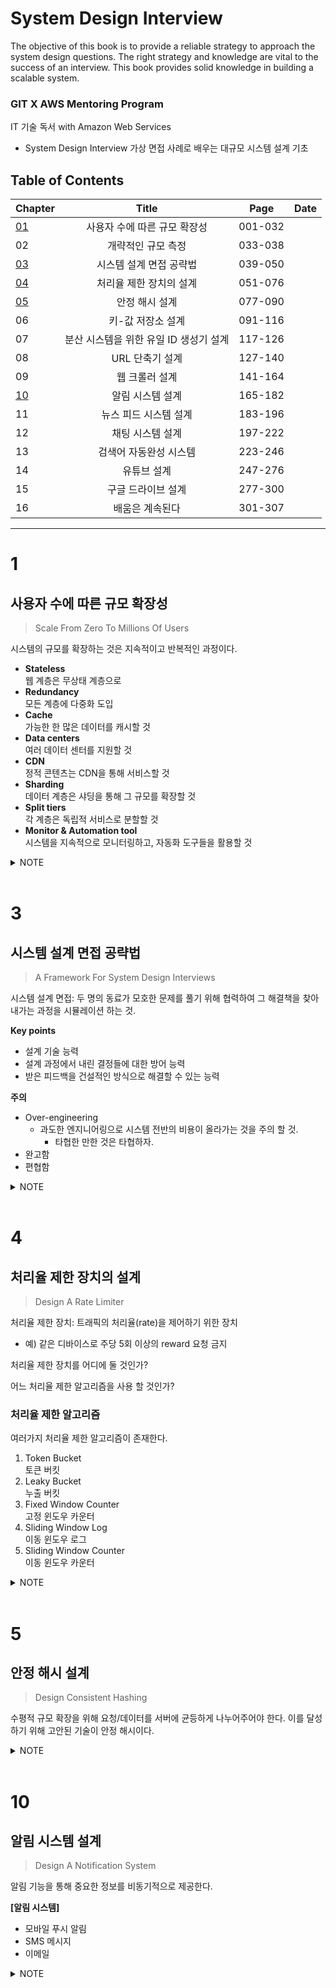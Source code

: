 # System Design Interview 
The objective of this book is to provide a reliable strategy to approach the system design questions.
The right strategy and knowledge are vital to the success of an interview. This book provides solid knowledge in building a scalable system.

### GIT X AWS Mentoring Program 
IT 기술 독서 with Amazon Web Services  
- System Design Interview 가상 면접 사례로 배우는 대규모 시스템 설계 기초

## Table of Contents

Chapter|         Title       | Page  |   Date
--------|:-------------------:|:-----:|:--------:
[01](#1)|사용자 수에 따른 규모 확장성|001-032|
02      |개략적인 규모 측정|033-038|
[03](#3)|시스템 설계 면접 공략법|039-050|
[04](#4)|처리율 제한 장치의 설계|051-076|
[05](#5)|안정 해시 설계|077-090|
06      |키-값 저장소 설계 |091-116|
07      |분산 시스템을 위한 유일 ID 생성기 설계|117-126|
08      |URL 단축기 설계|127-140|
09      |웹 크롤러 설계|141-164|
[10](#10)|알림 시스템 설계|165-182|
11      |뉴스 피드 시스템 설계|183-196|
12      |채팅 시스템 설계|197-222|
13      |검색어 자동완성 시스템|223-246|
14      |유튜브 설계|247-276|
15      |구글 드라이브 설계|277-300|
16      |배움은 계속된다|301-307|

---
# 1
## 사용자 수에 따른 규모 확장성
> Scale From Zero To Millions Of Users

시스템의 규모를 확장하는 것은 지속적이고 반복적인 과정이다.

- **Stateless**  
  웹 계층은 무상태 계층으로
- **Redundancy**  
  모든 계층에 다중화 도입
- **Cache**  
  가능한 한 많은 데이터를 캐시할 것
- **Data centers**  
  여러 데이터 센터를 지원할 것
- **CDN**  
  정적 콘텐츠는 CDN을 통해 서비스할 것
- **Sharding**  
  데이터 계층은 샤딩을 통해 그 규모를  확장할 것
- **Split tiers**  
  각 계층은 독립적 서비스로 분할할 것
- **Monitor & Automation tool**  
  시스템을 지속적으로 모니터링하고, 자동화 도구들을 활용할 것

<details><summary>NOTE</summary><br>

  사용자가 증가하게 되면 단일  서버로는 충분치 않아 여러 서버를 두게 된다.

<img width="546" alt="multiple servers" src="https://user-images.githubusercontent.com/48475824/130340899-9c14368b-57ca-49e0-a055-9cb133004ceb.png">

  - [서버 1: Web server] 웹/모바일 트래픽 처리용
  - [서버 2: Database] 데이터베이스 용

  보통의 경우 RDBMS를 사용하지만 비-관계형 DB가 필요시 되는 상황이 있다.

  NoSQL DB를 선택해야하는 경우는 아래와 같다.
  - **Super-low latency**  
    아주 낮은 응답 지연시간이 요구되는 경우
  - **Unstructured data**  
    비정형 데이터를 다뤄야하는 경우
  - **Only need to serialize & deserialize data**  
    데이터를 단순히 직렬화하거나 역직렬화만 하면 되는 경우
      - Data: JSON, YAML, XML, etc
  - **Massive amount of data**  
    상당히 대규모의 데이터를 저장해야 하는 경우

  ### Vertical scaling vs horizontal scaling
  DB의 규모를 확장 시 `수직적 확장`, `수평적 확장` 두 가지 방법이 있다
  - 서버로 유입되는 트래픽 양이 적을 경우 → `수직적 확장`
  - 대규모 앱을 지원할 경우 → `수평적 확장`

  ### Scale up 수직적 확장
  서버에 고사양 자원(CPU, RAM, etc)을 추가시키는 확장
  - **장점**
    - 단순함
  - **단점**
    - 비싼 비용
    - 규모 확장의 한계성
    - 장애에 대한 처리 미흡  
      예) failover, redundancy

  ### Scale out 수평적 확장
  더 많은 서버를 추가시키는 확장. 샤딩(sharding)이라고도 부름.
  - 대규모 DB를 작은 단위(shard)로 분할한다. 샤드에 보관되는 데이터 사이에는 중복 X.

  **[Sharding 도입 시 고려할 사항]**
  1. **Data resharding**   
    shard exhaustion 문제
  2. **Celebrity**   
    hotspot key 문제
  3. **Join and de-normalization**   
    여러 샤드에 걸친 데이터는 조인하기가 힘듬 ⇒ DB 비정규화를 통해 하나의 테이블에서 질의가 수행되도록 하기

  ## Load Balancer
  웹 서버들에게 트래픽을 고르게 분산시킴으로써 부하를 분산시켜준다.  
  - 웹 서버는 클라이언트의 접속을 직접 처리하지 X ⇒ 사용자들이 Load balancer의 Public IP 로 접속하기에
  - 보안성 향상 ⇒ 서버 간 통신에는 Private IP를 사용  
    Load balancer는 웹 서버와 통신시 private IP를 사용함.

  ## DB 다중화
  - 서버간에 first-second 관계를 설정
    - first: 데이터 원본, write operation
    - second: 데이터 사본, read operation
  - **장점**
    - 더 나은 성능
    - 안정성
    - 가용성

  ## Cache
  앱의 성능은 `DB를 얼마나 자주 호출하느냐`에 따라 좌우된다. 캐시를 통해 응답시간(latency)을 개선한다.
  - Cache tier
    - 응답 시간 개선
    - DB 부하 ↓

  **[Cache 사용시 고려 할 요소]**
  1. 어떤 상황에 캐시 사용?
  1. 어떤 데이터를 캐시에?
  1. 캐시에 보관된 데이터는 어떻게 만료?
  1. 일관성은 어떻게 유지?
  1. 장애는 어떻게 대처?
    예) SPOF 피하기
  1. 캐시 메모리의 크기는?
  1. 데이터 방출(eviction) 정책은?
    예) LRU, LFU, FIFO, etc

  ## CDN
  정적 콘텐츠를 전송시 CDN(콘텐츠 전송 네트워크)을 이용한다.
  **[CDN 사용시 고려할 요소]**
  1. 비용
  1. 적절한 만료 시한 설정
    - 너무 짧을 경우 ⇒ 원본 서버에 빈번히 접속하게 됨
    - 너무 길 경우 ⇒ 콘텐츠의 신선도가 떨어지게 됨
  1. 장애에 대한 대처 방안
  1. 콘텐츠 무효화(invalidation) 방법

  ## Stateless
  웹 계층을 수평적으로 확장하기 위해서는 상태정보를 웹 계층에서 제거해 주어야 한다. (무상태 웹 계층)
  - 상태 정보의 예) user's session data
  상태 정보가 웹 서버로부터 물리적으로 분리됨으로써 구조는 단순해지고, 안정적이며, 규모 확장이 쉬워지게 된다.

  ## Data centers
  여러 데이터 센터를 사용함으로써 전 세계 유저가 원하는 콘텐츠를 빠르게 이용 가능하도록 한다.
  - geo-routing: 사용자에게 가장 가까운 데이터 센터로 안내

  **[다중 데이터 센터 아키텍처의 기술적 난제]**
  1. 트래픽 우회
  1. 데이터 동기화
  1. 테스트와 배포

  ## Message Queue
  시스템의 component를 분리하기 위해 메시지 큐를 사용한다. 느슨한 결합으로 인해 독립적인 확장이 가능해진다.
  - 메시지의 버퍼 역할을 한다.
  - 비동기적으로 전송한다.

  ## Log, Metric, and Automation
  - **Log**   
    시스템의 오류와 문제들을 쉽게 찾아낼 수 있게 해주기 위해 에러 로그를 모니터링 할 것.
  - **Metric**  
    수집한 매트릭을 통해 사업 현황에 관한 주요 정보를 얻을 수 있다. 또한 시스템의 현재 상태를 파악할 수 있다.
    - Host level metrics  
      CPU, Memory, Disk I/O, etc
    - Aggregated level metrics  
      database tier, cache tier, etc
    - Key business metrics  
      daily active users, retention, revenue, etc
    - Automation

</details><br>

# 3
## 시스템 설계 면접 공략법
> A Framework For System Design Interviews

시스템 설계 면접: 두 명의 동료가 모호한 문제를 풀기 위해 협력하여 그 해결책을 찾아내가는 과정을 시뮬레이션 하는 것.

**Key points**
- 설계 기술 능력
- 설계 과정에서 내린 결정들에 대한 방어 능력
- 받은 피드백을 건설적인 방식으로 해결할 수 있는 능력

**주의** 
- Over-engineering
  - 과도한 엔지니어링으로 시스템 전반의 비용이 올라가는 것을 주의 할 것.
    - 타협한 만한 것은 타협하자.
- 완고함
- 편협함

<details><summary>NOTE</summary><br>

## 효과적 면접을 위한 4단계 접근법

### 1st Step 문제 이해 및 설계 범위 확정
#### Don't  
  1. 답을 성급히 내놓기 → 잘못된 시스템을 설계할 가능성이 높아짐.

#### Do  
  1. 요구사항과 가정들을 분명히 할 것.  
    예) 구체적으로 만들어야 하는 기능은?
  1. 올바른 질문을 할 것.  
    예) 가장 중요한 기능은? 데이터는 시간 역순으로 정렬되야 하는가?
  1. 적절한 가정을 할 것.
  1. 시스템 구축에 필요한 정보를 모을 것.  
    예) 제품의 사용자 수는? 회사의 규모는 얼마나 빨리 커질 것인가?

### 2nd Step 개략적인 설계안 제시 및 동의 구하기
개략적인 설계안을 제시하며 면접과 협력하며 진행.
- 면접관을 팀원인것 처럼 대하며 진행한다.

#### Do
1. 설계안에 대한 청사진을 제공 및 의견 구하기.
1. 다이어그램 그리기.  
  예) API, 웹 서버, 데이터 저장소, 캐시, CDN, etc.
1. 설계안이 요구된 제약사항들을 만족하는지 확인하기.

### 3rd Step 상세 설계
상세 설계 단계에서는 앞서 만든 청사진을 기준으로 설계 대상 컴포넌트 사이의 우선순위를 정하는 것이다.  
- 면접관은 시스템의 컴포넌트들의 세부사항을 깊이 있게 설명하는 것을 보기 원한다.

### 4th Step 마무리
면접관의 `후속 질문에 대한 답변하기` 또는 `개선 가능한 지점이 무엇이 있는지` 답하기.

1. 자신이 만든 설계 요약하기.
1. 오류 발생시 무슨 일이 생기는지 설명하기.
1. 운영 이슈는 어떻게 다룰 것인지 설명하기.
1. 규모 확장이 요구 될 때 어떻게 대처해 나갈 것인지 설명하기.
1. 세부 개선 사항 제안하기.

#### Don't
1. 요구 사항이나 가정이 불분명한 상태에서 설계를 제시하기.
1. 초기에 특정 컴포넌트으 세부 사항을 너무 깊이있게 설명하기.
1. 막힌 부분에서 면접관에게 힌트를 요청하지 않기.
1. 소통 없이 침묵 속에 설계 진행하기.

#### Do
1. 의견을 일찍 그리고 자주 구할 것.
1. 질문을 통해 확인 할 것.
1. 문제의 요구사항을 이해할 것.
1. 정답 또는 최선의 답안은 존재하지 않는 다는 것을 알 것.
1. 면접관이 자신의 사고 흐름을 알 수 있도록 할 것.
1. 가능하다면 여러 해법을 제시할 것.
1. 세부사항 설명시 가장 중요한 컴포넌트부터 진행할 것.

</details><br>

# 4
## 처리율 제한 장치의 설계
> Design A Rate Limiter

처리율 제한 장치: 트래픽의 처리율(rate)을 제어하기 위한 장치
- 예) 같은 디바이스로 주당 5회 이상의 reward 요청 금지 

처리율 제한 장치를 어디에 둘 것인가?  

어느 처리율 제한 알고리즘을 사용 할 것인가?

### 처리율 제한 알고리즘
여러가지 처리율 제한 알고리즘이 존재한다.

1. Token Bucket  
  토큰 버킷
1. Leaky Bucket  
  누출 버킷
1. Fixed Window Counter  
  고정 윈도우 카운터
1. Sliding Window Log  
  이동 윈도우 로그
1. Sliding Window Counter  
  이동 윈도우 카운터

<details><summary>NOTE</summary><br>

### 1st Step 문제 이해 및 설계 범위 확정
처리율 제한 알고리즘은 각각의 장단점을 지니고 있다. 면접관과 소통을 통해 구현해야 하는 제한 장치에 알맞는 알고리즘을 적용하도록 하자.  

**질문의 예)**  
- 클라이언트 측 제한 장치인지, 서버 측 제한 장치인지?
- 시스템이 분산 환경에서 동작해야 하는지?

질문에 대한 답변을 토대로 시스템 요구사항을 요약한다.

### 2nd Step 개략적 설계안 제시 및 동의 구하기

마이크로 서비스의 경우 보통 API Gateway 쪽에 처리율 제한장치를 위치시킨다.

**[처리율 제한 장치의 위치]**
> Client-Server 통신 모델의 경우  

해당 장치를 클라이언트, 서버 또는 미들웨어에 둘 수 있다.  
처리율 제한 장치의 위치 선정은 엔지니어 수, 회사의 기술 스택, 우선수위, 그리고 목표에 좌우된다.

- **Client**  
  처리율 제한이 안정적으로 동작 못할 가능성이 높음.  
  - 원인: 클라이언트 요청은 쉽게 위변조가 가능하기 때문.

  뿐만아니라 모든 클라이언트 구현을 통제하는 것도 어려움.

- **Sever**  
  서버측에 구현시 처리율 제한 알고리즘의 선택의 제한이 없다.

  <img width="700" alt="Rate Limiter-SS" src="https://user-images.githubusercontent.com/48475824/131516491-4feec0ff-b959-4b6e-9656-091976cda67d.png">  


- **Middleware**  
  제 3 사업자가 제공하는 서비스(API Gateway 와 같은)를 선택했을 시, 선택가능한 알고리즘은 제한적이다.

  <img width="730" alt="Rate Limiter-MW" src="https://user-images.githubusercontent.com/48475824/131517254-426dc235-224a-4c20-a703-f9512ba5ca65.png">

  미들웨어로 API 서버로 가는 요청을 통제한다.  


위치 선정 시 점검 사항
- 현재 사용하는 프로그래밍 언어가 서버 측 구현을 지원하기에 효율이 좋은가?
- 처리율 제한 장치를 직접 구현하는데 충분한 인력이 있는가?


### 3rd Step 상세 설계

상세 설계시 생각해 보아야 할 것  
- 처리율 제한 규칙은 어떻게 만들어지고 어디에 저장되는가?
- 처리가 제한된 요청들은 어떻게 처리되는가?

처리율 제한 장치가 사용하는 HTTP Header
- `X-Ratelimit-Remaining`
- `X-Ratelimit-Limit`
- `X-Ratelimit-Retry-After`

**[분산 환경에서의 처리율 제한 장치의 구현]**  
분산 환경에서 대두되는 문제는 크게 두가지가 있다.  
1. Race condition 경쟁 조건
1. Synchronization 동기화  

**[모니터링]**  
처리율 제한 장치가 잘 동작하는지 데이터를 통해 모니터링 해야 한다.  
- 채택한 알고리즘이 효과적인가?
- 정의한 처리율 제한 규칙이 효과적인가?

### 4th Step 마무리
- Hard and Soft 처리율 제한
  - Hard 처리율 제한: 요청의 개수는 임계치를 절대 넘을 수 없음.
  - Soft 처리율 제한: 요청의 개수는 임계치를 잠시 동안 넘을 수 있음.
- 다양한 계층에서의 처리율 제한
- 처리율 제한을 피하기 위해 클라이언트를 어떻게 설계할 것인가?
  - 클라이언트 측 캐시를 통해 API 호출 횟수를 줄일 것.
  - 처리율 제한의 임계치를 잘 이해하고, 짧은 시간 동안 너무 많은 메시지를 보내지 않도록 할 것.
  - 예외 및 에러 처리를 통해 예외적인 상황에서도 잘 복구 될 수 있도록 할 것.
  - Retry 로직 구현시 충분한 Back-off 시간을 둘 것.

</details><br>


# 5
## 안정 해시 설계
> Design Consistent Hashing

수평적 규모 확장을 위해 요청/데이터를 서버에 균등하게 나누어주어야 한다. 이를 달성하기 위해 고안된 기술이 안정 해시이다.

<details><summary>NOTE</summary><br>

### 해시 키 재배치(rehash) 문제
여러개의 캐시 서버가 존재할 때 서버들에 부하를 균등하게 나누어 주어야 한다. 보통 해시 함수를 사용한다.

`serverIndex = hash(key) % N`
- N : 서버 개수 

<img width="600" alt="server_hash" src="https://user-images.githubusercontent.com/48475824/133911168-9f66d8e2-9adf-4b72-bec8-918aa3b89a98.png">

- 분산된 서버의 모습

#### ISSUE
서버 추가/삭제 시 문제 발생.  
- server pool 의 크기가 고정적일 때만 잘 작동한다. 하지만 서버의 추가 또는 삭제시 문제가 발생하게 됨.
- 예)  
  server pool: 4  
  1번 서버 장애 발생 ⇒ 1번 서버 중단 시킴 == server pool: 3 ⇒ 서버 인덱스 값에 영향  

  <img width="600" alt="server_hash_cache miss" src="https://user-images.githubusercontent.com/48475824/133911260-b0808659-0d64-4018-9ff5-d65da52551a2.png">

  **cache miss**: 키의 재분재로 인해 캐시 클라이언트가 데이터가 없는 서버에 접속하게 될 수 있음 ⇒ 대규모 cache miss 초래  

**Solution**: 안정 해시

### 안정 해시
해시 테이블 크기가 조정될 때 평균적으로 오직 k/n개의 키만 재배치 하는 기술.
- k: key
- n: slot

안정 해시 기술을 도입한 사례  
- Amazon DynamoDB 의 partitioning 관련 컴포넌트
- Apache Cassandra 클러스터에서의 데이터 partitioning
- Discord의 채팅 App
- Akamai CDN
- Meglev Network 부하 분산기

#### 기본 구현법
- 서버와 키를 균등 분포 해시 함수를 사용해 해시 링에 배치
- 키의 위치에서 링을 시계 방향으로 탐색하다 만나는 최초의 서버가 키가 저장될 서버

**ISSUE**  
아래와 같은 두 가지 문제점이 존재  
1. Partition 크기를 균등하게 유지 불가  
  한 서버는 작은 해시 공간 또 다른 서버는 큰 해시 공간을 배정받는 상황이 발생하게 됨.
    - Partition: 인접한 서버 사이의 해시 공간  
1. 키의 균등 분포를 달성하기가 어려움  

**Solution**: 가상 노드(virtual node)/복제(replica) 기법

### 가상 노드
**가상 노드**: 실제 노드 또는 서버를 가리키는 노드.

가상 노드의 개수를 늘리기 ⇒ 균등해지는 키의 분포
- 이는 표준 편차가 작아져서 데이터가 고르게 분포되기 때문
  - **표준편차(standard-deviation)**: 데이터가 어떻게 퍼져있는지를 나타내는 척도

</details><br>


# 10
## 알림 시스템 설계
> Design A Notification System

알림 기능을 통해 중요한 정보를 비동기적으로 제공한다.  

**[알림 시스템]**  
- 모바일 푸시 알림
- SMS 메시지
- 이메일

<details><summary>NOTE</summary><br>

### 1st Step 문제 이해 및 설계 범위 확정
확장성 높은 알람 시스템을 설계하는 것은 쉽지 않다. 알림 시스템이 어떻게 구현되는지 깊은 이해가 필요하다.  
해당 시스템 관련 문제는 보통 모호하게 주어진다. 좋은 질문을 통해 요구사항을 구체화 시키자.

**질문의 예)**
- 어떤 종류의 알림을 지원해야 하는가?
- 실시간 시스템이어야 하는가?
- 어떤 종류의 단말을 지원해야 하는가?  
  - iOS, Android, Laptop, Desktop, etc
- 사용자가 알림 받지 않기를 설정 가능한가?
  - opt-out
- 하루의 몇 건의 알림을 보낼 수 있어야 하는가?

### 2nd Step 개략적 설계안 제시 및 동의 구하기

- DB와 Cache를 알림 시스템의 기존 하나의 주 서버에서 분리할 것.
- 알림 서버를 증설하고 자동으로 수평적 규모 확장이 이루어 질 수 있도록 할 것.
- 메시지 큐를 통해 시스템 컴포넌트 사이의 강한 결합을 끊을 것.

알림 서버는 다음과 같은 기능을 제공하도록 한다.
- 알림 전송 API  
  스팸 방지를 위해 사내 서비스 또는 인증된 클라이언트만 이용 가능.

- 알림 검증  
  이메일 주소, 전화번호 등을 검증.

- DB 또는 Cache 질의  
  알림에 포함시킬 데이터를 가져오는 기능.

- 알림 전송  
  알림 데이터를 메시지 큐에 넣어 전송.  
  여러개의 큐를 사용함으로 병렬 처리.

### 3rd Step 상세 설계
상세 설계시에는 아래와 같은 것들에 집중한다.  
- 안정성(reliability)

- 추가 컴포넌트 및 고려사항  
  알림 템플릿, 알림 설정, 전송률 제한, retry mechanism, 보안, 큐에 보관된 알림에 대한 모니터링과 이벤트 추적

**[안정성]**  
1. 데이터 손실 방지  
  어떠한 상황에서도 알림이 소실되면 안된다.
    - 이를 만족하기 위해 알림 시스템이 데이터를 DB에 보관하고 재시도 매커니즘을 수행할 수 있도록 해야한다.
1. 알림 중복 전송 방지  
  알림이 중복되어 전송하지 않도록 완전히 방지하는 것은 불가능 하다.  
  중복 전송의 빈도를 줄이기 위해 중복 탐지 매커니즘을 도입해야하며 오류를 신중하게 처리해야 한다.  
  예)  
    ⇒ 보내야 할 알림 도착시 해당 이벤트 ID를 검사  
    ⇒ 중복된 이벤트 일 시 버림  
    ⇒ 그렇지 않을 시 알림 발송

**[추가로 필요한 컴포넌트 및 고려사항]**  

- 알림 템플릿

- 알림 설정  
  사용자가 알림 설정을 상세히 조정할 수 있도록 한다.

- 전송률 제한  
  사용자가 너무 많은 알림을 받을 시 피로함을 느껴 알림을 끄게 됨으로 사용자당 전송하는 알림의 빈도를 제한해야 한다.

- 재시도 방법  
  전송 실패시 재시도 전용 큐에 담는다.  
  만약 지속적 문제 발생시 개발자에게 알림이 가도록 한다.

- 푸시 알림과 보안  

- 큐 모니터링  
  알림 시스템을 모니터링 시 중요한 metric 중 하나는 큐에 쌓인 알림의 개수.  
  개수가 많음: 작업 서버들이 이벤트를 빠르게 처리하지 못한다는 반증 ⇒  작업 서버 증설할 것.

- 이벤트 추적

### 4th Step 마무리 
알림은 필요불가결한 기능이다. 중점을 두어야 하는 것들은 아래와 같다.  

- Reliability  
  안정적인 재시도 매커니즘

- Security  
  인증된 클라이언트만이 알림을 보낼 수 있도록 할 것.

- 이벤트 추적 및 모니터링  
  알림이 만들어진 후 성공적으로 전송되기까지의 과정을 추적할 것.

- 사용자 설정  
  사용자가 알림 수신 설정을 조정할 수 있도록 할 것.

- 전송률 제한  
  알림을 보내는 빈도를 제한할 수 있도록 할 것.

</details><br>

